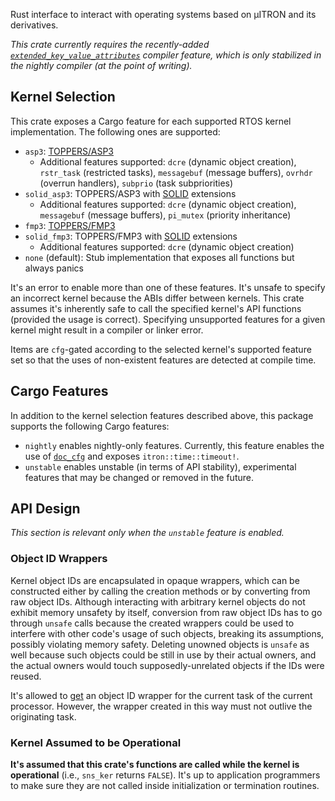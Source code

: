 Rust interface to interact with operating systems based on μITRON and its derivatives.

*This crate currently requires the recently-added [`extended_key_value_attributes`] compiler feature, which is only stabilized in the nightly compiler (at the point of writing).*

[`extended_key_value_attributes`]: https://caniuse.rs/features/extended_key_value_attrs

## Kernel Selection

This crate exposes a Cargo feature for each supported RTOS kernel
implementation. The following ones are supported:

 - `asp3`: [TOPPERS/ASP3](https://toppers.jp/asp3-kernel.html)
     - Additional features supported: `dcre` (dynamic object creation), `rstr_task` (restricted tasks), `messagebuf` (message buffers), `ovrhdr` (overrun handlers), `subprio` (task subpriorities)
 - `solid_asp3`: TOPPERS/ASP3 with [SOLID] extensions
     - Additional features supported: `dcre` (dynamic object creation), `messagebuf` (message buffers),  `pi_mutex` (priority inheritance)
 - `fmp3`: [TOPPERS/FMP3](https://toppers.jp/fmp3-kernel.html)
 - `solid_fmp3`: TOPPERS/FMP3 with [SOLID] extensions
     - Additional features supported: `dcre` (dynamic object creation)
 - `none` (default): Stub implementation that exposes all functions but always panics

It's an error to enable more than one of these features. It's unsafe to specify an incorrect kernel because the ABIs differ between kernels. This crate assumes it's inherently safe to call the specified kernel's API functions (provided the usage is correct). Specifying unsupported features for a given kernel might result in a compiler or linker error.

Items are `cfg`-gated according to the selected kernel's supported feature set so that the uses of non-existent features are detected at compile time.

[SOLID]: https://solid.kmckk.com/SOLID/

## Cargo Features

In addition to the kernel selection features described above, this package
supports the following Cargo features:

 - `nightly` enables nightly-only features. Currently, this feature enables the use of [`doc_cfg`] and exposes `itron::time::timeout!`.
 - `unstable` enables unstable (in terms of API stability), experimental features that may be changed or removed in the future.

[`doc_cfg`]: https://doc.rust-lang.org/unstable-book/language-features/doc-cfg.html

## API Design

*This section is relevant only when the `unstable` feature is enabled.*

### Object ID Wrappers

Kernel object IDs are encapsulated in opaque wrappers, which can be constructed either by calling the creation methods or by converting from raw object IDs. Although interacting with arbitrary kernel objects do not exhibit memory unsafety by itself, conversion from raw object IDs has to go through `unsafe` calls because the created wrappers could be used to interfere with other code's usage of such objects, breaking its assumptions, possibly violating memory safety. Deleting unowned objects is `unsafe` as well because such objects could be still in use by their actual owners, and the actual owners would touch supposedly-unrelated objects if the IDs were reused.

It's allowed to [get] an object ID wrapper for the current task of the current processor. However, the wrapper created in this way must not outlive the originating task.

[get]: crate::task::current

### Kernel Assumed to be Operational

**It's assumed that this crate's functions are called while the kernel is operational** (i.e., `sns_ker` returns `FALSE`). It's up to application programmers to make sure they are not called inside initialization or termination routines.
